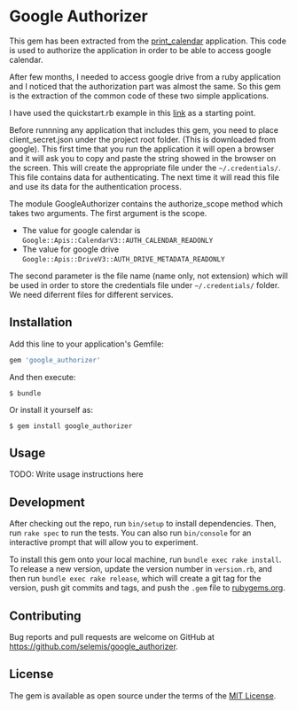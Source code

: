 # Google Authorizer

This gem has been extracted from the [print_calendar](https://github.com/selemis/print_calendar) application. This code is used to authorize the application in order to be able to access google calendar.

After few months, I needed to access google drive from a ruby application and I noticed that the authorization part was almost the same. So this gem is the extraction of the common code of these two simple applications.

I have used the quickstart.rb example in this [link](https://developers.google.com/google-apps/calendar/quickstart/ruby) as a starting point.

Before runnning any application that includes this gem, you need to place client_secret.json under the project root folder. (This is downloaded from google). This first time that you run the application it will open a browser and it will ask you to copy and paste the string showed in the browser on the screen. This will create the appropriate file under the `~/.credentials/`. This file contains data for authenticating. The next time it will read this file and use its data for the authentication process.

The module GoogleAuthorizer contains the authorize_scope method which takes two arguments. The first argument is the scope.

* The value for google calendar is `Google::Apis::CalendarV3::AUTH_CALENDAR_READONLY`
* The value for google drive `Google::Apis::DriveV3::AUTH_DRIVE_METADATA_READONLY`

The second parameter is the file name (name only, not extension) which will be used in order to store the credentials file under `~/.credentials/` folder. We need diferrent files for different services.

## Installation

Add this line to your application's Gemfile:

```ruby
gem 'google_authorizer'
```

And then execute:

    $ bundle

Or install it yourself as:

    $ gem install google_authorizer

## Usage

TODO: Write usage instructions here

## Development

After checking out the repo, run `bin/setup` to install dependencies. Then, run `rake spec` to run the tests. You can also run `bin/console` for an interactive prompt that will allow you to experiment.

To install this gem onto your local machine, run `bundle exec rake install`. To release a new version, update the version number in `version.rb`, and then run `bundle exec rake release`, which will create a git tag for the version, push git commits and tags, and push the `.gem` file to [rubygems.org](https://rubygems.org).

## Contributing

Bug reports and pull requests are welcome on GitHub at https://github.com/selemis/google_authorizer.


## License

The gem is available as open source under the terms of the [MIT License](http://opensource.org/licenses/MIT).

